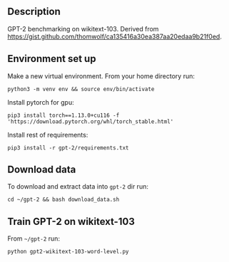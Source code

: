 ## Description 
GPT-2 benchmarking on wikitext-103. 
Derived from  https://gist.github.com/thomwolf/ca135416a30ea387aa20edaa9b21f0ed.

## Environment set up
Make a new virtual environment. From your home directory run:
```
python3 -m venv env && source env/bin/activate
```

Install pytorch for gpu:
```
pip3 install torch==1.13.0+cu116 -f 'https://download.pytorch.org/whl/torch_stable.html'
```

Install rest of requirements:
```
pip3 install -r gpt-2/requirements.txt
```

## Download data
To download and extract data into `gpt-2` dir run:
```
cd ~/gpt-2 && bash download_data.sh
```

## Train GPT-2 on wikitext-103
From `~/gpt-2` run:
```
python gpt2-wikitext-103-word-level.py
```
